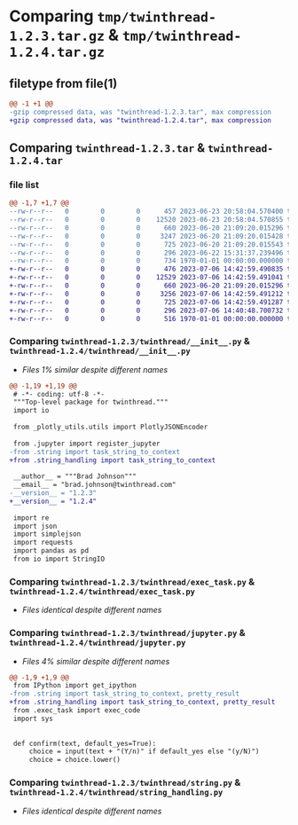 # Comparing `tmp/twinthread-1.2.3.tar.gz` & `tmp/twinthread-1.2.4.tar.gz`

## filetype from file(1)

```diff
@@ -1 +1 @@
-gzip compressed data, was "twinthread-1.2.3.tar", max compression
+gzip compressed data, was "twinthread-1.2.4.tar", max compression
```

## Comparing `twinthread-1.2.3.tar` & `twinthread-1.2.4.tar`

### file list

```diff
@@ -1,7 +1,7 @@
--rw-r--r--   0        0        0      457 2023-06-23 20:58:04.570400 twinthread-1.2.3/pyproject.toml
--rw-r--r--   0        0        0    12520 2023-06-23 20:58:04.570855 twinthread-1.2.3/twinthread/__init__.py
--rw-r--r--   0        0        0      660 2023-06-20 21:09:20.015296 twinthread-1.2.3/twinthread/exec_task.py
--rw-r--r--   0        0        0     3247 2023-06-20 21:09:20.015428 twinthread-1.2.3/twinthread/jupyter.py
--rw-r--r--   0        0        0      725 2023-06-20 21:09:20.015543 twinthread-1.2.3/twinthread/string.py
--rw-r--r--   0        0        0      296 2023-06-22 15:31:37.239496 twinthread-1.2.3/twinthread/testing.py
--rw-r--r--   0        0        0      734 1970-01-01 00:00:00.000000 twinthread-1.2.3/PKG-INFO
+-rw-r--r--   0        0        0      476 2023-07-06 14:42:59.490835 twinthread-1.2.4/pyproject.toml
+-rw-r--r--   0        0        0    12529 2023-07-06 14:42:59.491041 twinthread-1.2.4/twinthread/__init__.py
+-rw-r--r--   0        0        0      660 2023-06-20 21:09:20.015296 twinthread-1.2.4/twinthread/exec_task.py
+-rw-r--r--   0        0        0     3256 2023-07-06 14:42:59.491212 twinthread-1.2.4/twinthread/jupyter.py
+-rw-r--r--   0        0        0      725 2023-07-06 14:42:59.491287 twinthread-1.2.4/twinthread/string_handling.py
+-rw-r--r--   0        0        0      296 2023-07-06 14:40:48.700732 twinthread-1.2.4/twinthread/testing.py
+-rw-r--r--   0        0        0      516 1970-01-01 00:00:00.000000 twinthread-1.2.4/PKG-INFO
```

### Comparing `twinthread-1.2.3/twinthread/__init__.py` & `twinthread-1.2.4/twinthread/__init__.py`

 * *Files 1% similar despite different names*

```diff
@@ -1,19 +1,19 @@
 # -*- coding: utf-8 -*-
 """Top-level package for twinthread."""
 import io
 
 from _plotly_utils.utils import PlotlyJSONEncoder
 
 from .jupyter import register_jupyter
-from .string import task_string_to_context
+from .string_handling import task_string_to_context
 
 __author__ = """Brad Johnson"""
 __email__ = "brad.johnson@twinthread.com"
-__version__ = "1.2.3"
+__version__ = "1.2.4"
 
 import re
 import json
 import simplejson
 import requests
 import pandas as pd
 from io import StringIO
```

### Comparing `twinthread-1.2.3/twinthread/exec_task.py` & `twinthread-1.2.4/twinthread/exec_task.py`

 * *Files identical despite different names*

### Comparing `twinthread-1.2.3/twinthread/jupyter.py` & `twinthread-1.2.4/twinthread/jupyter.py`

 * *Files 4% similar despite different names*

```diff
@@ -1,9 +1,9 @@
 from IPython import get_ipython
-from .string import task_string_to_context, pretty_result
+from .string_handling import task_string_to_context, pretty_result
 from .exec_task import exec_code
 import sys
 
 
 def confirm(text, default_yes=True):
     choice = input(text + "(Y/n)" if default_yes else "(y/N)")
     choice = choice.lower()
```

### Comparing `twinthread-1.2.3/twinthread/string.py` & `twinthread-1.2.4/twinthread/string_handling.py`

 * *Files identical despite different names*


